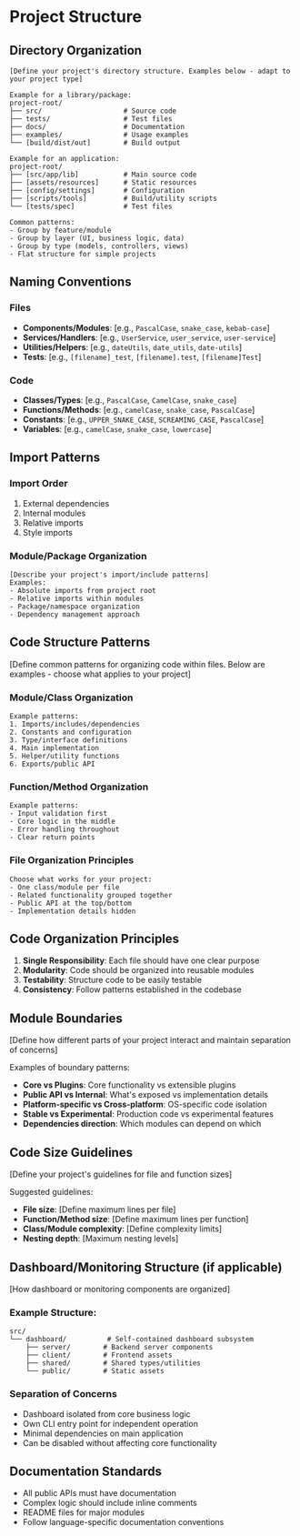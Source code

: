 # Project Structure

## Directory Organization

```
[Define your project's directory structure. Examples below - adapt to your project type]

Example for a library/package:
project-root/
├── src/                    # Source code
├── tests/                  # Test files  
├── docs/                   # Documentation
├── examples/               # Usage examples
└── [build/dist/out]        # Build output

Example for an application:
project-root/
├── [src/app/lib]           # Main source code
├── [assets/resources]      # Static resources
├── [config/settings]       # Configuration
├── [scripts/tools]         # Build/utility scripts
└── [tests/spec]            # Test files

Common patterns:
- Group by feature/module
- Group by layer (UI, business logic, data)
- Group by type (models, controllers, views)
- Flat structure for simple projects
```

## Naming Conventions

### Files
- **Components/Modules**: [e.g., `PascalCase`, `snake_case`, `kebab-case`]
- **Services/Handlers**: [e.g., `UserService`, `user_service`, `user-service`]
- **Utilities/Helpers**: [e.g., `dateUtils`, `date_utils`, `date-utils`]
- **Tests**: [e.g., `[filename]_test`, `[filename].test`, `[filename]Test`]

### Code
- **Classes/Types**: [e.g., `PascalCase`, `CamelCase`, `snake_case`]
- **Functions/Methods**: [e.g., `camelCase`, `snake_case`, `PascalCase`]
- **Constants**: [e.g., `UPPER_SNAKE_CASE`, `SCREAMING_CASE`, `PascalCase`]
- **Variables**: [e.g., `camelCase`, `snake_case`, `lowercase`]

## Import Patterns

### Import Order
1. External dependencies
2. Internal modules
3. Relative imports
4. Style imports

### Module/Package Organization
```
[Describe your project's import/include patterns]
Examples:
- Absolute imports from project root
- Relative imports within modules
- Package/namespace organization
- Dependency management approach
```

## Code Structure Patterns

[Define common patterns for organizing code within files. Below are examples - choose what applies to your project]

### Module/Class Organization
```
Example patterns:
1. Imports/includes/dependencies
2. Constants and configuration
3. Type/interface definitions
4. Main implementation
5. Helper/utility functions
6. Exports/public API
```

### Function/Method Organization
```
Example patterns:
- Input validation first
- Core logic in the middle
- Error handling throughout
- Clear return points
```

### File Organization Principles
```
Choose what works for your project:
- One class/module per file
- Related functionality grouped together
- Public API at the top/bottom
- Implementation details hidden
```

## Code Organization Principles

1. **Single Responsibility**: Each file should have one clear purpose
2. **Modularity**: Code should be organized into reusable modules
3. **Testability**: Structure code to be easily testable
4. **Consistency**: Follow patterns established in the codebase

## Module Boundaries
[Define how different parts of your project interact and maintain separation of concerns]

Examples of boundary patterns:
- **Core vs Plugins**: Core functionality vs extensible plugins
- **Public API vs Internal**: What's exposed vs implementation details  
- **Platform-specific vs Cross-platform**: OS-specific code isolation
- **Stable vs Experimental**: Production code vs experimental features
- **Dependencies direction**: Which modules can depend on which

## Code Size Guidelines
[Define your project's guidelines for file and function sizes]

Suggested guidelines:
- **File size**: [Define maximum lines per file]
- **Function/Method size**: [Define maximum lines per function]
- **Class/Module complexity**: [Define complexity limits]
- **Nesting depth**: [Maximum nesting levels]

## Dashboard/Monitoring Structure (if applicable)
[How dashboard or monitoring components are organized]

### Example Structure:
```
src/
└── dashboard/          # Self-contained dashboard subsystem
    ├── server/        # Backend server components
    ├── client/        # Frontend assets
    ├── shared/        # Shared types/utilities
    └── public/        # Static assets
```

### Separation of Concerns
- Dashboard isolated from core business logic
- Own CLI entry point for independent operation
- Minimal dependencies on main application
- Can be disabled without affecting core functionality

## Documentation Standards
- All public APIs must have documentation
- Complex logic should include inline comments
- README files for major modules
- Follow language-specific documentation conventions